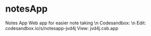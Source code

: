 # notesApp
Notes App
Web app for easier note taking \n
Codesandbox: \n 
 Edit: codesandbox.io/s/notesapp-jvd4j
 View: jvd4j.csb.app
